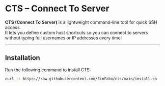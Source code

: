# CTS – Connect To Server

**CTS (Connect To Server)** is a lightweight command-line tool for quick SSH access.  
It lets you define custom host shortcuts so you can connect to servers without typing full usernames or IP addresses every time!

---

## Installation

Run the following command to install CTS:

```bash
curl -s https://raw.githubusercontent.com/EinFabo/cts/main/install.sh | bash
